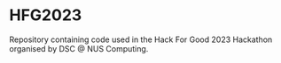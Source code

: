 # HFG2023
Repository containing code used in the Hack For Good 2023 Hackathon organised by DSC @ NUS Computing.
